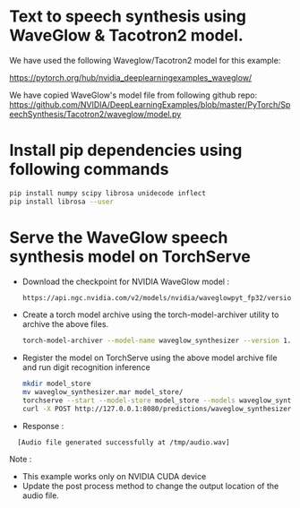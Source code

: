 # Text to speech synthesis using WaveGlow & Tacotron2 model.

We have used the following Waveglow/Tacotron2 model for this example: 

https://pytorch.org/hub/nvidia_deeplearningexamples_waveglow/

We have copied WaveGlow's model file from following github repo:
https://github.com/NVIDIA/DeepLearningExamples/blob/master/PyTorch/SpeechSynthesis/Tacotron2/waveglow/model.py


# Install pip dependencies using following commands

```bash
pip install numpy scipy librosa unidecode inflect
pip install librosa --user
```

# Serve the WaveGlow speech synthesis model on TorchServe

 * Download the checkpoint for NVIDIA WaveGlow model :
 
    ```bash
   https://api.ngc.nvidia.com/v2/models/nvidia/waveglowpyt_fp32/versions/1/files/nvidia_waveglowpyt_fp32_20190306.pth 
   ```

 * Create a torch model archive using the torch-model-archiver utility to archive the above files.
 
    ```bash
    torch-model-archiver --model-name waveglow_synthesizer --version 1.0 --model-file waveglow_model.py --serialized-file nvidia_waveglowpyt_fp32_20190306.pth --handler waveglow_handler.py
    ```
   
 * Register the model on TorchServe using the above model archive file and run digit recognition inference
   
    ```bash
    mkdir model_store
    mv waveglow_synthesizer.mar model_store/
    torchserve --start --model-store model_store --models waveglow_synthesizer.mar
    curl -X POST http://127.0.0.1:8080/predictions/waveglow_synthesizer -T sample.txt
    ```
  * Response :
  ```text
    [Audio file generated successfully at /tmp/audio.wav]
  ```

Note :

 * This example works only on NVIDIA CUDA device
 * Update the post process method to change the output location of the audio file.
